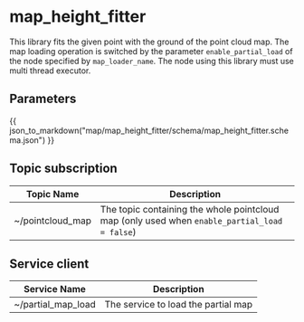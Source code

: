 # map_height_fitter

This library fits the given point with the ground of the point cloud map.
The map loading operation is switched by the parameter `enable_partial_load` of the node specified by `map_loader_name`.
The node using this library must use multi thread executor.

## Parameters

{{ json_to_markdown("map/map_height_fitter/schema/map_height_fitter.schema.json") }}

## Topic subscription

| Topic Name        | Description                                                                                  |
| ----------------- | -------------------------------------------------------------------------------------------- |
| ~/pointcloud_map  | The topic containing the whole pointcloud map (only used when `enable_partial_load = false`) |

## Service client

| Service Name       | Description                         |
| ------------------ | ----------------------------------- |
| ~/partial_map_load | The service to load the partial map |
